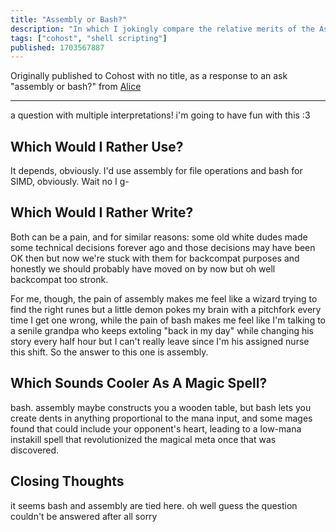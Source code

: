 ```yaml
---
title: "Assembly or Bash?"
description: "In which I jokingly compare the relative merits of the Assembly and Bash programming languages."
tags: ["cohost", "shell scripting"]
published: 1703567887
---
```


Originally published to Cohost with no title, as a response to an ask "assembly or bash?" from [Alice](https://welltypedwit.ch)

---

a question with multiple interpretations! i'm going to have fun with this :3

## Which Would I Rather Use?

It depends, obviously. I'd use assembly for file operations and bash for SIMD, obviously. Wait no I g-

## Which Would I Rather Write?

Both can be a pain, and for similar reasons: some old white dudes made some technical decisions forever ago and those decisions may have been OK then but now we're stuck with them for backcompat purposes and honestly we should probably have moved on by now but oh well backcompat too stronk.

For me, though, the pain of assembly makes me feel like a wizard trying to find the right runes but a little demon pokes my brain with a pitchfork every time I get one wrong, while the pain of bash makes me feel like I'm talking to a senile grandpa who keeps extoling "back in my day" while changing his story every half hour but I can't really leave since I'm his assigned nurse this shift. So the answer to this one is assembly.

## Which Sounds Cooler As A Magic Spell?

bash. assembly maybe constructs you a wooden table, but bash lets you create dents in anything proportional to the mana input, and some mages found that could include your opponent's heart, leading to a low-mana instakill spell that revolutionized the magical meta once that was discovered.

## Closing Thoughts

it seems bash and assembly are tied here. oh well guess the question couldn't be answered after all sorry
